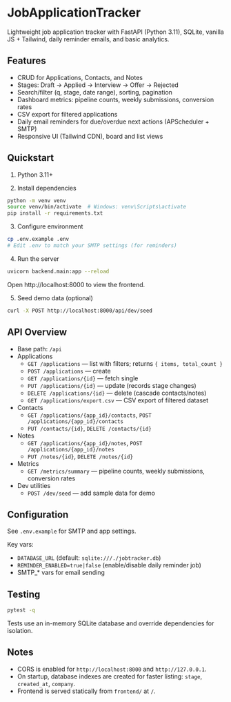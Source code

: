 # JobApplicationTracker

Lightweight job application tracker with FastAPI (Python 3.11), SQLite, vanilla JS + Tailwind, daily reminder emails, and basic analytics.

## Features

- CRUD for Applications, Contacts, and Notes
- Stages: Draft → Applied → Interview → Offer → Rejected
- Search/filter (q, stage, date range), sorting, pagination
- Dashboard metrics: pipeline counts, weekly submissions, conversion rates
- CSV export for filtered applications
- Daily email reminders for due/overdue next actions (APScheduler + SMTP)
- Responsive UI (Tailwind CDN), board and list views

## Quickstart

1) Python 3.11+

2) Install dependencies

```bash
python -m venv venv
source venv/bin/activate  # Windows: venv\Scripts\activate
pip install -r requirements.txt
```

3) Configure environment

```bash
cp .env.example .env
# Edit .env to match your SMTP settings (for reminders)
```

4) Run the server

```bash
uvicorn backend.main:app --reload
```

Open http://localhost:8000 to view the frontend.

5) Seed demo data (optional)

```bash
curl -X POST http://localhost:8000/api/dev/seed
```

## API Overview

- Base path: `/api`
- Applications
  - `GET /applications` — list with filters; returns `{ items, total_count }`
  - `POST /applications` — create
  - `GET /applications/{id}` — fetch single
  - `PUT /applications/{id}` — update (records stage changes)
  - `DELETE /applications/{id}` — delete (cascade contacts/notes)
  - `GET /applications/export.csv` — CSV export of filtered dataset
- Contacts
  - `GET /applications/{app_id}/contacts`, `POST /applications/{app_id}/contacts`
  - `PUT /contacts/{id}`, `DELETE /contacts/{id}`
- Notes
  - `GET /applications/{app_id}/notes`, `POST /applications/{app_id}/notes`
  - `PUT /notes/{id}`, `DELETE /notes/{id}`
- Metrics
  - `GET /metrics/summary` — pipeline counts, weekly submissions, conversion rates
- Dev utilities
  - `POST /dev/seed` — add sample data for demo

## Configuration

See `.env.example` for SMTP and app settings.

Key vars:
- `DATABASE_URL` (default: `sqlite:///./jobtracker.db`)
- `REMINDER_ENABLED=true|false` (enable/disable daily reminder job)
- SMTP_* vars for email sending

## Testing

```bash
pytest -q
```

Tests use an in-memory SQLite database and override dependencies for isolation.

## Notes

- CORS is enabled for `http://localhost:8000` and `http://127.0.0.1`.
- On startup, database indexes are created for faster listing: `stage`, `created_at`, `company`.
- Frontend is served statically from `frontend/` at `/`.

